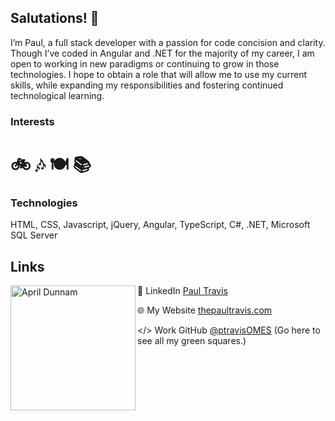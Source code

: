 ## Salutations! 👋

I’m Paul, a full stack developer with a passion for code concision and clarity. Though I’ve coded in Angular and .NET for the majority of my career, I am open to working in new paradigms or continuing to grow in those technologies. I hope to obtain a role that will allow me to use my current skills, while expanding my responsibilities and fostering continued technological learning.

### Interests
# :bike:  :notes:  :plate_with_cutlery:  :books:  
### Technologies
HTML, CSS, Javascript, jQuery, Angular, TypeScript, C#, .NET, Microsoft SQL Server

## Links
<p>
  <img width="200" alt="April Dunnam" align="left" src="https://github.com/ptravis92/ptravis92/assets/19562679/a57bbf66-3f4f-4b5b-8167-fa3079816606">
</p>

💼 LinkedIn [Paul Travis](https://www.linkedin.com/in/paul-travis)

🌐 My Website [thepaultravis.com](https://www.thepaultravis.com)

</> Work GitHub [@ptravisOMES](https://github.com/ptravisOMES) (Go here to see all my green squares.)


<!--
**ptravis92/ptravis92** is a ✨ _special_ ✨ repository because its `README.md` (this file) appears on your GitHub profile.

Here are some ideas to get you started:

- 🔭 I’m currently working on ...
- 🌱 I’m currently learning ...
- 👯 I’m looking to collaborate on ...
- 🤔 I’m looking for help with ...
- 💬 Ask me about ...
- 📫 How to reach me: ...
- 😄 Pronouns: ...
- ⚡ Fun fact: ...
-->
